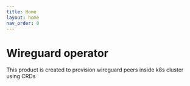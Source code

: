 ```yaml
---
title: Home
layout: home
nav_order: 0
---
```


# Wireguard operator

This product is created to provision wireguard peers inside k8s cluster using
CRDs
